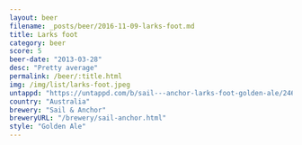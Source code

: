 ```yaml
---
layout: beer
filename: _posts/beer/2016-11-09-larks-foot.md
title: Larks foot
category: beer
score: 5
beer-date: "2013-03-28"
desc: "Pretty average"
permalink: /beer/:title.html
img: /img/list/larks-foot.jpeg
untappd: "https://untappd.com/b/sail---anchor-larks-foot-golden-ale/246279"
country: "Australia"
brewery: "Sail & Anchor"
breweryURL: "/brewery/sail-anchor.html"
style: "Golden Ale"
---
```

